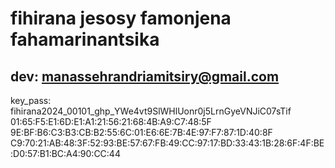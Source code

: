 # fihirana jesosy famonjena fahamarinantsika

## dev: manassehrandriamitsiry@gmail.com
key_pass: fihirana2024_00101_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
01:65:F5:E1:6D:E1:A1:21:56:21:68:4B:A9:C7:48:5F
9E:BF:B6:C3:B3:CB:B2:55:6C:01:E6:6E:7B:4E:97:F7:87:1D:40:8F
C9:70:21:AB:48:3F:52:93:BE:57:67:FB:49:CC:97:17:BD:33:43:1B:28:6F:4F:BE:D0:57:B1:BC:A4:90:CC:44
